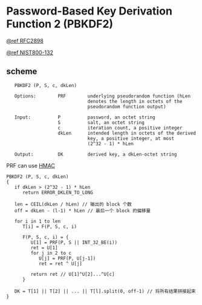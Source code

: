 # Password-Based Key Derivation Function 2 (PBKDF2)

[@ref RFC2898](https://tools.ietf.org/html/rfc2898#section-5.2)

[@ref NIST800-132](https://nvlpubs.nist.gov/nistpubs/Legacy/SP/nistspecialpublication800-132.pdf)

## scheme

```
   PBKDF2 (P, S, c, dkLen)

   Options:        PRF        underlying pseudorandom function (hLen
                              denotes the length in octets of the
                              pseudorandom function output)

   Input:          P          password, an octet string
                   S          salt, an octet string
                   c          iteration count, a positive integer
                   dkLen      intended length in octets of the derived
                              key, a positive integer, at most
                              (2^32 - 1) * hLen

   Output:         DK         derived key, a dkLen-octet string
```

PRF can use [HMAC](../hmac/HMAC.md)

```
PBKDF2 (P, S, c, dkLen)
{
   if dkLen > (2^32 - 1) * hLen
      return ERROR_DKLEN_TO_LONG

   len = CEIL(dkLen / hLen) // 输出的 block 个数
   off = dkLen - (l-1) * hLen // 最后一个 block 的偏移量

   for i in 1 to len
      T[i] = F(P, S, c, i)

      F(P, S, c, i) = {
         U[1] = PRF(P, S || INT_32_BE(i))
         ret = U[1]
         for j in 2 to c
            U[j] = PRF(P, U[j-1])
            ret = ret ^ U[j]

         return ret // U[1]^U[2]...^U[c]
      }

   DK = T[1] || T[2] || ... || T[l].split(0, off-1) // 将所有结果拼接起来
}
```
